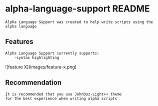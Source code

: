 # alpha-language-support README
    Alpha Language Support was created to help write scripts using the alpha language

## Features
    Alpha Language Support currently supports:
        -syntax highlighting

\!\[feature X\]\(images/feature-x.png\)

## Recommendation
    It is recommended that you use JohnOuz-Light++ theme
    for the best experience when writing alpha scripts 